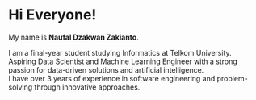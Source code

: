# Hi Everyone! 

My name is **Naufal Dzakwan Zakianto**.<br>

I am a final-year student studying Informatics at Telkom University. <br>
Aspiring Data Scientist and Machine Learning Engineer with a strong passion for data-driven solutions and artificial intelligence. 
<br>I have over 3 years of experience in software engineering and problem-solving through innovative approaches.
